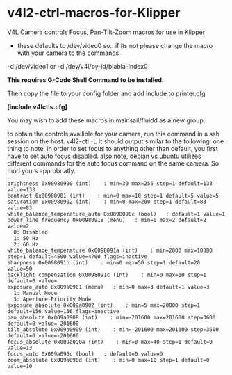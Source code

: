 # v4l2-ctrl-macros-for-Klipper
V4L Camera controls Focus, Pan-Tilt-Zoom macros for use in Klipper 

* these defaults to /dev/video0 so.. if its not please change the macro with your camera to the commands

-d /dev/video1
or
-d /dev/v4l/by-id/blabla-index0

**This requires G-Code Shell Command to be installed.**

Then copy the file to your config folder and add include to printer.cfg

**[include v4lctls.cfg]**

You may wish to add these macros in mainsail/fluidd as a new group.

to obtain the controls availible for your camera, run this command in a ssh session on the host.
v4l2-ctl -L
It should output similar to the following.
one thing to note, in order to set focus to anything other than default, you first have to set auto focus disabled.
also note, debian vs ubuntu utilizes different commands for the auto focus command on the same camera.
So mod yours approbriatly.

```
brightness 0x00980900 (int)    : min=30 max=255 step=1 default=133 value=133
contrast 0x00980901 (int)    : min=0 max=10 step=1 default=5 value=5
saturation 0x00980902 (int)    : min=0 max=200 step=1 default=83 value=83
white_balance_temperature_auto 0x0098090c (bool)   : default=1 value=1
power_line_frequency 0x00980918 (menu)   : min=0 max=2 default=2 value=2
  0: Disabled
  1: 50 Hz
  2: 60 Hz
white_balance_temperature 0x0098091a (int)    : min=2800 max=10000 step=1 default=4500 value=4700 flags=inactive
sharpness 0x0098091b (int)    : min=0 max=50 step=1 default=20 value=50
backlight_compensation 0x0098091c (int)    : min=0 max=10 step=1 default=0 value=
exposure_auto 0x009a0901 (menu)   : min=0 max=3 default=1 value=3
  1: Manual Mode
  3: Aperture Priority Mode
exposure_absolute 0x009a0902 (int)    : min=5 max=20000 step=1 default=156 value=156 flags=inactive
pan_absolute 0x009a0908 (int)    : min=-201600 max=201600 step=3600 default=0 value=-201600
tilt_absolute 0x009a0909 (int)    : min=-201600 max=201600 step=3600 default=0 value=-201600
focus_absolute 0x009a090a (int)    : min=0 max=40 step=1 default=0 value=13
focus_auto 0x009a090c (bool)   : default=0 value=0
zoom_absolute 0x009a090d (int)    : min=0 max=10 step=1 default=0 value=10
```
